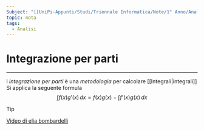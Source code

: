 ```yaml
---
Subject: "[[UniPi-Appunti/Studi/Triennale Informatica/Note/1° Anno/Analisi/Analisi]]"
topic: nota
tags:
  - Analisi
---
```

# Integrazione per parti
---
l _integrazione per parti_ è una _metodologia_ per calcolare [[Integrali|integrali]] 
Si applica la seguente  formula$$\int f(x)g’(x) \, dx=f(x)g(x)-\int f’(x)g(x) \, dx  $$

>[!tip]
>[Video di elia bombardelli](https://youtu.be/2D2-g93Kljo?si=JS82a6O34LxL7Fcb)